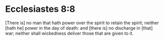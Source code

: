 # Ecclesiastes 8:8

[There is] no man that hath power over the spirit to retain the spirit; neither [hath he] power in the day of death: and [there is] no discharge in [that] war; neither shall wickedness deliver those that are given to it.
